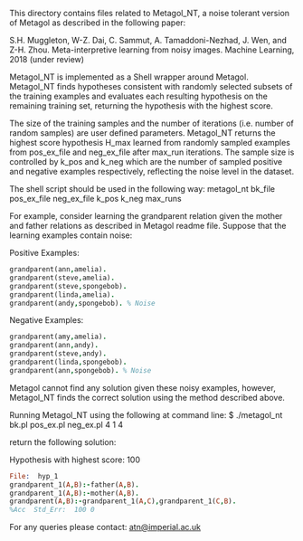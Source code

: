 
This directory contains files related to Metagol_NT, a noise tolerant version of Metagol as described in the following paper:

S.H. Muggleton, W-Z. Dai, C. Sammut, A. Tamaddoni-Nezhad, J. Wen, and Z-H. Zhou. Meta-interpretive learning from noisy images. Machine Learning, 2018 (under review)

Metagol_NT is implemented as a Shell wrapper around Metagol. Metagol_NT finds hypotheses consistent with randomly selected subsets of the training examples and evaluates each resulting hypothesis on the remaining training set, returning the hypothesis with the highest score.

The size of the training samples and the number of iterations (i.e. number of random samples) are user defined parameters. Metagol_NT returns the highest score hypothesis H_max learned from randomly sampled examples from pos_ex_file and neg_ex_file after max_run iterations. The sample size is controlled by k_pos and k_neg which are the number of sampled positive and negative examples respectively, reflecting the noise level in the dataset.

The shell script should be used in the following way:
metagol_nt bk_file pos_ex_file neg_ex_file k_pos k_neg max_runs

For example, consider learning the grandparent relation given the mother and father relations as described in Metagol readme file. Suppose that the learning examples contain noise:

Positive Examples:
```prolog
grandparent(ann,amelia).
grandparent(steve,amelia).
grandparent(steve,spongebob).
grandparent(linda,amelia).
grandparent(andy,spongebob). % Noise
```
Negative Examples:
```prolog
grandparent(amy,amelia).
grandparent(ann,andy).
grandparent(steve,andy).
grandparent(linda,spongebob).
grandparent(ann,spongebob). % Noise
```
Metagol cannot find any solution given these noisy examples, however, Metagol_NT finds the correct solution using the method described above.

Running Metagol_NT using the following at command line:
$ ./metagol_nt bk.pl pos_ex.pl neg_ex.pl 4 1 4

return the following solution:

Hypothesis with highest score:  100
```prolog
File:  hyp_1
grandparent_1(A,B):-father(A,B).
grandparent_1(A,B):-mother(A,B).
grandparent(A,B):-grandparent_1(A,C),grandparent_1(C,B).
%Acc  Std_Err: 	100	0
```
For any queries please contact: atn@imperial.ac.uk